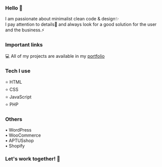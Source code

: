 ### Hello 👋

 I am passionate about minimalist clean code & design✨ </br>
 I pay attention to details🔭 and always look for a good solution for the user and the business.⚡
 
### Important links 

💻 All of my projects are available in my <a href="https://mastaprojects.com/" target="_blank">portfolio</a>
 
### Tech I use

⭐ HTML </br>
⭐ CSS </br>
⭐ JavaScript </br>
⭐ PHP </br>

### Others

• WordPress </br>
• WooCommerce </br>
• APTUSshop </br>
• Shopify </br>

### Let's work together! 🤝
